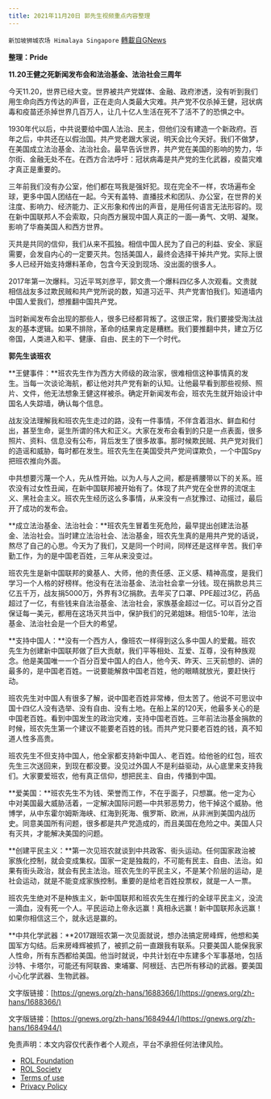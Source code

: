 ```yaml
---
title: 2021年11月20日 郭先生视频重点内容整理
---
```

`新加坡狮城农场 Himalaya Singapore` [轉載自GNews](https://gnews.org/zh-hans/1713955/)

**整理：Pride**

**11.20王健之死新闻发布会和法治基金、法治社会三周年**

今天11.20，世界已经大变。世界被共产党媒体、金融、政府渗透，没有听到我们用生命向西方传达的声音，正在走向人类最大灾难。共产党不仅杀掉王健，冠状病毒和疫苗还杀掉世界几百万人，让几十亿人生活在死不了活不了的恐惧之中。

1930年代以后，中共说要给中国人法治、民主，但他们没有建造一个新政府。百年之后，中共还在以假治国。共产党老跟大家说，明天会比今天好。我们不做梦，在美国成立法治基金、法治社会。最早告诉世界，共产党在美国的影响的势力，华尔街、金融无处不在。在西方合法呼吁：冠状病毒是共产党的生化武器，疫苗灾难才真正是重要的。

三年前我们没有办公室，他们都在骂我是强奸犯。现在完全不一样，农场遍布全球，更多中国人团结在一起。今天有盖特、直播技术和团队、办公室，在世界的关注度、影响力、经济能力、正义形象和传出的声音，是用任何语言无法形容的。现在新中国联邦人不会索取，只向西方展现中国人真正的一面—勇气、文明、凝聚。影响了华裔美国人和西方世界。

灭共是共同的信仰，我们从来不孤独。相信中国人民为了自己的利益、安全、家庭需要，会发自内心的一定要灭共。包括美国人，最终会选择干掉共产党。实际上很多人已经开始支持爆料革命，包含今天没到现场、没出面的很多人。

2017年第一次爆料。习近平骂刘彦平，郭文贵一个爆料四亿多人次观看。文贵就相信战友多过欺民贼和共产党所说的数，知道习近平、共产党害怕我们。知道墙内中国人爱我们，想推翻中国共产党。

当时新闻发布会出现的那些人，很多已经都背叛了。这很正常，我们要接受淘汰战友的基本逻辑。如果不排除，革命的结果肯定是糟糕。我们要推翻中共，建立万亿帝国，人类进入和平、健康、自由、民主的下一个时代。

**郭先生谈班农**

**王健事件：**班农先生作为西方大师级的政治家，很难相信这种事情真的发生。当每一次谈论海航，都让他对共产党有新的认知。让他最早看到那些视频、照片、文件，他无法想象王健这样被杀。确定开新闻发布会，班农先生就开始设计中国名人失踪墙，确认每个信息。

战友没法理解我和班农先生走过的路，没有一件事情，不伴含着泪水、鲜血和付出，甚至生命，诞生所谓的伟大和正义。大家在发布会看到的只是一点表面，很多照片、资料、信息没有公布，背后发生了很多故事。那时候欺民贼、共产党对我们的造谣和威胁，每时都在发生。班农先生在美国受共产党间谍欺负，一个中国Spy把班农推向外面。

中共想要污蔑一个人，先从性开始。以为人与人之间，都是裤腰带以下的关系。班农没有过女性丑闻，在新中国联邦被开始有了。体现了共产党在全世界的流氓主义、黑社会主义。班农先生经历这么多事情，从来没有一点犹豫过、动摇过，最后开了成功的发布会。

**成立法治基金、法治社会：**班农先生冒着生死危险，最早提出创建法治基金、法治社会。当时建立法治社会、法治基金，班农先生真的是用共产党的话说，熬尽了自己的心思。今天为了我们，又是同一个时间，同样还是这样辛苦。我们辛勤工作，为的是中国老百姓，三年从来没变过。

班农先生是新中国联邦的奠基人、大师，他的责任感、正义感、精神高度，是我们学习一个人格的好榜样。他没有在法治基金、法治社会拿一分钱。现在捐款总共三亿五千万，战友捐5000万，外界有3亿捐款。去年买了口罩、PPE超过3亿，药品超过了一亿，有些钱来自法治基金、法治社会，家族基金超过一亿。可以百分之百保证每一美元，都用在这场灭共当中，保护我们的兄弟姐妹。相信5-10年，法治基金、法治社会是一个巨大的希望。

**支持中国人：**没有一个西方人，像班农一样得到这么多中国人的爱戴。班农先生为创建新中国联邦做了巨大贡献，我们平等相处、互爱、互尊，没有种族观念。他是美国唯一一个百分百爱中国人的白人，他今天、昨天、三天前想的、讲的最多的，是中国老百姓。一说要能解救中国老百姓，他的眼睛就放光，要赶快行动。

班农先生对中国人有很多了解，说中国老百姓非常棒，但太苦了。他说不可思议中国十四亿人没有选举、没有自由、没有土地。在船上呆的120天，他最多关心的是中国老百姓。看到中国发生的政治灾难，支持中国老百姓。三年前法治基金捐款的时候，班农先生第一个建议不能要老百姓的钱。而共产党只要老百姓的钱，真不知道人性多高贵。

班农先生不但支持中国人，他全家都支持新中国人、老百姓。给他爸的红包，班农先生三次送回来，到现在都没要。没见过外国人不是利益驱动，从心底里来支持我们。大家要爱班农，他有真正信仰，想把民主、自由，传播到中国。

**爱美国：**班农先生不为钱、荣誉而工作，不在乎面子，只想赢。他一定为心中对美国最大威胁活着，一定解决国际问题—中共邪恶势力，他干掉这个威胁。他博学，从中东霍尔姆斯海峡、红海到死海、俄罗斯、欧洲，从非洲到美国内战历史。同意美国所有问题，很多都是共产党造成的，而且美国在危险之中。美国人只有灭共，才能解决美国的问题。

**创建平民主义：**第一次见班农就谈到中共政客、街头运动。任何国家政治被家族化控制，就会变成集权。国家一定是独裁的，不可能有民主、自由、法治。如果有街头政治，就会有民主法治。班农先生的平民主义，不是某个阶层的运动，是社会运动，就是不能变成家族控制。重要的是给老百姓投票权，就是一人一票。

班农先生绝对不是种族主义，新中国联邦和班农先生在推行的全球平民主义，没流一滴血，没有死一个人。平民运动上帝永远赢！真相永远赢！新中国联邦永远赢！如果你相信这三个，就永远是赢的。

**中共化学武器：**2017跟班农第一次见面就说，想办法搞定房峰辉，他想和美国军方勾结。后来房峰辉被抓了，被抓之前一直跟我有联系。只要美国人能保我家人性命，所有东西都给美国。他当时就说，中共计划在中东建多个军事基地，包括沙特、卡塔尔，可能还有阿联酋、柬埔寨、阿根廷、古巴所有移动的武器。要美国小心化学武器、生物武器。

文字版链接：[https://gnews.org/zh-hans/1688366/](https://gnews.org/zh-hans/1688366/)

文字版链接：[https://gnews.org/zh-hans/1684944/](https://gnews.org/zh-hans/1684944/)

 

免责声明：本文内容仅代表作者个人观点，平台不承担任何法律风险。

- [ROL Foundation](https://rolfoundation.org/)
- [ROL Society](https://rolsociety.org/)
- [Terms of use](https://gnews.org/terms-of-use-3/)
- [Privacy Policy](https://gnews.org/privacy-policy/)

